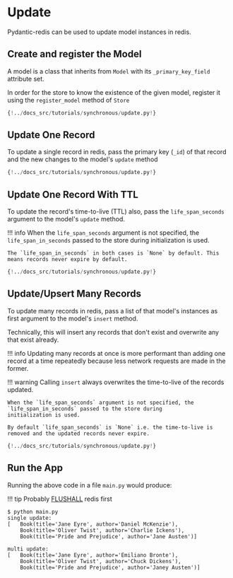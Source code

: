 # Update

Pydantic-redis can be used to update model instances in redis.

## Create and register the Model

A model is a class that inherits from `Model` with its `_primary_key_field` attribute set.

In order for the store to know the existence of the given model, 
register it using the `register_model` method of `Store`

```Python hl_lines="5-8 17"
{!../docs_src/tutorials/synchronous/update.py!}
```

## Update One Record

To update a single record in redis, pass the primary key (`_id`) of that record and the new changes to the model's `update` 
method

```Python hl_lines="26"
{!../docs_src/tutorials/synchronous/update.py!}
```

## Update One Record With TTL

To update the record's time-to-live (TTL) also, pass the `life_span_seconds` argument to the model's `update` method.

!!! info
    When the `life_span_seconds` argument is not specified, the `life_span_in_seconds` passed to the store during
    initialization is used.
    
    The `life_span_in_seconds` in both cases is `None` by default. This means records never expire by default.

```Python hl_lines="27-29"
{!../docs_src/tutorials/synchronous/update.py!}
```

## Update/Upsert Many Records

To update many records in redis, pass a list of that model's instances as first argument to the model's
`insert` method.

Technically, this will insert any records that don't exist and overwrite any that exist already.

!!! info
    Updating many records at once is more performant than adding one record at a time repeatedly because less network requests
    are made in the former.

!!! warning
    Calling `insert` always overwrites the time-to-live of the records updated. 

    When the `life_span_seconds` argument is not specified, the `life_span_in_seconds` passed to the store during
    initialization is used. 

    By default `life_span_seconds` is `None` i.e. the time-to-live is removed and the updated records never expire.

```Python hl_lines="32-39"
{!../docs_src/tutorials/synchronous/update.py!}
```

## Run the App

Running the above code in a file `main.py` would produce:

!!! tip
    Probably [FLUSHALL](https://redis.io/commands/flushall/) redis first

<div class="termy">

```console
$ python main.py
single update:
[   Book(title='Jane Eyre', author='Daniel McKenzie'),
    Book(title='Oliver Twist', author='Charlie Ickens'),
    Book(title='Pride and Prejudice', author='Jane Austen')]

multi update:
[   Book(title='Jane Eyre', author='Emiliano Bronte'),
    Book(title='Oliver Twist', author='Chuck Dickens'),
    Book(title='Pride and Prejudice', author='Janey Austen')]
```
</div>